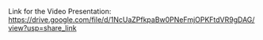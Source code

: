 Link for the Video Presentation: https://drive.google.com/file/d/1NcUaZPfkpaBw0PNeFmjOPKFtdVR9gDAG/view?usp=share_link
